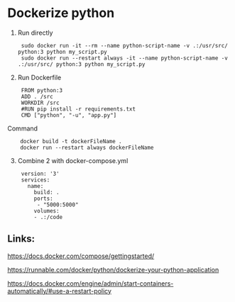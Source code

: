 # Dockerize python

1. Run directly

        sudo docker run -it --rm --name python-script-name -v .:/usr/src/ python:3 python my_script.py
        sudo docker run --restart always -it --name python-script-name -v .:/usr/src/ python:3 python my_script.py

2. Run Dockerfile

        FROM python:3
        ADD . /src
        WORKDIR /src
        #RUN pip install -r requirements.txt
        CMD ["python", "-u", "app.py"]
  
  Command
  
        docker build -t dockerFileName .
        docker run --restart always dockerFileName

3. Combine 2 with docker-compose.yml

        version: '3'
        services:
          name:
            build: .
            ports:
             - "5000:5000"
            volumes:
            - .:/code

## Links:

https://docs.docker.com/compose/gettingstarted/

https://runnable.com/docker/python/dockerize-your-python-application

https://docs.docker.com/engine/admin/start-containers-automatically/#use-a-restart-policy
